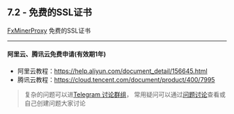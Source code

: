 [Telegram 讨论群组]:https://t.me/fxminerproxy_chat_cn
[问题讨论]:https://github.com/FxPool/FXMinerProxy/issues
[FxMinerProxy]:https://github.com/FxPool/FXMinerProxy
[image1]:https://raw.githubusercontent.com/FxPool/FXMinerProxy/main/image/tutorial/ch7-ssl-upload.png

## 7.2 - 免费的SSL证书
[FxMinerProxy] 免费的SSL证书
___

#### 阿里云、腾讯云免费申请(有效期1年)
- 阿里云教程：https://help.aliyun.com/document_detail/156645.html
- 腾讯云教程：https://cloud.tencent.com/document/product/400/7995

> 复杂的问题可以进[Telegram 讨论群组]， 常用疑问可以通过[问题讨论]查看或自己创建问题大家讨论